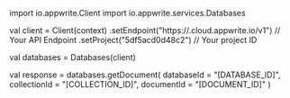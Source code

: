 import io.appwrite.Client
import io.appwrite.services.Databases

val client = Client(context)
    .setEndpoint("https://<REGION>.cloud.appwrite.io/v1") // Your API Endpoint
    .setProject("5df5acd0d48c2") // Your project ID

val databases = Databases(client)

val response = databases.getDocument(
    databaseId = "[DATABASE_ID]",
    collectionId = "[COLLECTION_ID]",
    documentId = "[DOCUMENT_ID]"
)
